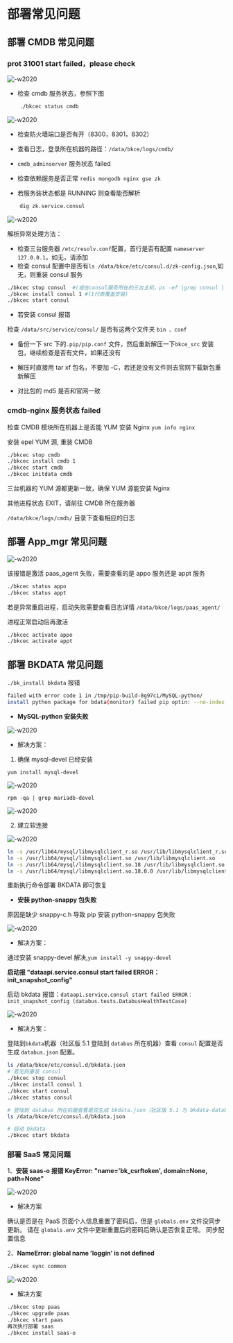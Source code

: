 # 部署常见问题

## 部署 CMDB 常见问题

### prot 31001 start failed，please check

![-w2020](../assets/cmdb-31001.png)

- 检查 cmdb 服务状态，参照下图

```bash
    ./bkcec status cmdb
```

![-w2020](../assets/cmdb-faq.png)

- 检查防火墙端口是否有开（8300，8301，8302）

- 查看日志，登录所在机器的路径：`/data/bkce/logs/cmdb/`

- `cmdb_adminserver` 服务状态 failed

- 检查依赖服务是否正常 `redis mongodb nginx gse zk`

- 若服务装状态都是 RUNNING 则查看能否解析

```bash
    dig zk.service.consul
```
![-w2020](../assets/3.png)

解析异常处理方法：

- 检查三台服务器 `/etc/resolv.conf`配置，首行是否有配置 `nameserver 127.0.0.1`，如无，请添加
- 检查 consul 配置中是否有`ls /data/bkce/etc/consul.d/zk-config.json`,如无，则重装 consul 服务

```bash
./bkcec stop consul  #(或在consul服务所在的三台主机，ps -ef |grep consul | awk '{print $2}'  |xargs kill -9)
./bkcec install consul 1 #(1代表覆盖安装)
./bkcec start consul
```

- 若安装 consul 报错

检查 `/data/src/service/consul/` 是否有这两个文件夹 `bin 、conf`

- 备份一下 src 下的`.pip/pip.conf` 文件，然后重新解压一下`bkce_src` 安装包，继续检查是否有文件，如果还没有

- 解压时直接用 tar xf 包名，不要加 -C，若还是没有文件则去官网下载新包重新解压

- 对比包的 md5 是否和官网一致

### cmdb-nginx 服务状态 failed

检查 CMDB 模块所在机器上是否能 YUM 安装 Nginx `yum info nginx`

 安装 epel YUM 源, 重装 CMDB

```bash
./bkcec stop cmdb
./bkcec install cmdb 1
./bkcec start cmdb
./bkcec initdata cmdb
```

三台机器的 YUM 源都更新一致，确保 YUM 源能安装 Nginx

其他进程状态 EXIT，请前往 CMDB 所在服务器

`/data/bkce/logs/cmdb/` 目录下查看相应的日志

## 部署 App_mgr 常见问题

![-w2020](../assets/saas-faq.png)


该报错是激活 paas_agent 失败，需要查看的是 appo 服务还是 appt 服务

```bash
./bkcec status appo
./bkcec status appt
```

若是异常重启进程，启动失败需要查看日志详情 `/data/bkce/logs/paas_agent/`

进程正常启动后再激活

```bash
./bkcec activate appo
./bkcec activate appt
```

## 部署 BKDATA 常见问题

`./bk_install bkdata` 报错

```bash
failed with error code 1 in /tmp/pip-build-8g97ci/MySQL-python/
install python package for bdata(monitor) failed pip optin: --no-index --find-links=/data/src/bkdata/support-fileds/pkgs
```

-  **MySQL-python 安装失败**

![-w2020](../assets/bkdata-faq1.png)

- 解决方案：

1. 确保 mysql-devel 已经安装

`yum install mysql-devel`

![-w2020](../assets/1.png)

`rpm -qa | grep mariadb-devel`

![-w2020](../assets/2.png)

2. 建立软连接

![-w2020](../assets/bkdata-faq2.png)

```bash
ln -s /usr/lib64/mysql/libmysqlclient_r.so /usr/lib/libmysqlclient_r.so
ln -s /usr/lib64/mysql/libmysqlclient.so /usr/lib/libmysqlclient.so
ln -s /usr/lib64/mysql/libmysqlclient.so.18 /usr/lib/libmysqlclient.so.18
ln -s /usr/lib64/mysql/libmysqlclient.so.18.0.0 /usr/lib/libmysqlclient.so.18.0.0
```


重新执行命令部署 BKDATA 即可恢复

- **安装 python-snappy 包失败**

原因是缺少 snappy-c.h 导致 pip 安装 python-snappy 包失败

![-w2020](../assets/bkdata-faq3.png)

- 解决方案：

通过安装 snappy-devel 解决,`yum install -y snappy-devel `

**启动报 "dataapi.service.consul start failed ERROR： init_snapshot_config"**

启动 bkdata 报错：`dataapi.service.consul start failed ERROR： init_snapshot_config (databus.tests.DatabusHealthTestCase)`

![-w2020](../assets/bkdata-faq4.png)

- 解决方案：

登陆到`bkdata`机器（社区版 5.1 登陆到 `databus` 所在机器）查看 `consul` 配置是否生成 `databus.json` 配置。

```bash
ls /data/bkce/etc/consul.d/bkdata.json
# 若无则重装 consul
./bkcec stop consul
./bkcec install consul 1
./bkcec start consul
./bkcec status consul

# 登陆到 databus 所在机器查看是否生成 bkdata.json（社区版 5.1 为 bkdata-databus.json，bkdata-dataapi.jsonbkdata-monitor.json）
ls /data/bkce/etc/consul.d/bkdata.json

# 启动 bkdata
./bkcec start bkdata
```

### 部署 SaaS 常见问题

1、**安装 saas-o 报错 KeyError: "name='bk_csrftoken', domain=None, path=None"**

![-w2020](../assets/saas-key.png)

- 解决方案

确认是否是在 PaaS 页面个人信息重置了密码后，但是 `globals.env` 文件没同步更新。 请在 `globals.env` 文件中更新重置后的密码后确认是否恢复正常。
同步配置信息

2、**NameError: global name 'loggin' is not defined**

```bash
./bkcec sync common
```

![-w2020](../assets/saas.png)

- 解决方案

```bash
./bkcec stop paas
./bkcec upgrade paas
./bkcec start paas
再次执行部署 saas
./bkcec install saas-o
```
